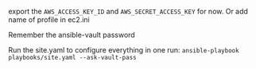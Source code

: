 export the `AWS_ACCESS_KEY_ID` and `AWS_SECRET_ACCESS_KEY` for now. Or add name of profile in ec2.ini

Remember the ansible-vault password

Run the site.yaml to configure everything in one run: `ansible-playbook playbooks/site.yaml --ask-vault-pass`

